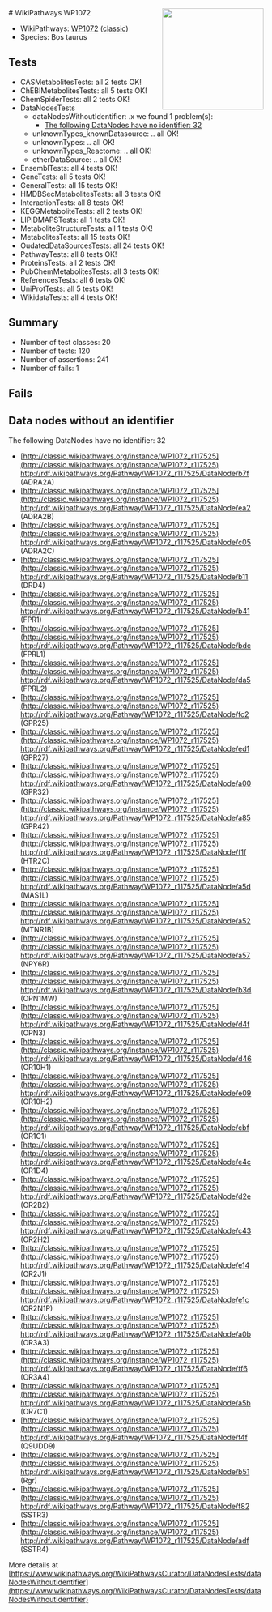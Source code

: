 <img style="float: right; width: 200px" src="https://upload.wikimedia.org/wikipedia/commons/thumb/8/83/Wplogo_with_text_500.png/640px-Wplogo_with_text_500.png" />
# WikiPathways WP1072

* WikiPathways: [WP1072](https://wikipathways.org/pathways/WP1072) ([classic](https://classic.wikipathways.org/instance/WP1072))
* Species: Bos taurus
## Tests
* CASMetabolitesTests: all 2 tests OK!
* ChEBIMetabolitesTests: all 5 tests OK!
* ChemSpiderTests: all 2 tests OK!
* DataNodesTests
    * dataNodesWithoutIdentifier: .x we found 1 problem(s):
        * [The following DataNodes have no identifier: 32](#8792c4d0)
    * unknownTypes_knownDatasource: .. all OK!
    * unknownTypes: .. all OK!
    * unknownTypes_Reactome: .. all OK!
    * otherDataSource: .. all OK!
* EnsemblTests: all 4 tests OK!
* GeneTests: all 5 tests OK!
* GeneralTests: all 15 tests OK!
* HMDBSecMetabolitesTests: all 3 tests OK!
* InteractionTests: all 8 tests OK!
* KEGGMetaboliteTests: all 2 tests OK!
* LIPIDMAPSTests: all 1 tests OK!
* MetaboliteStructureTests: all 1 tests OK!
* MetabolitesTests: all 15 tests OK!
* OudatedDataSourcesTests: all 24 tests OK!
* PathwayTests: all 8 tests OK!
* ProteinsTests: all 2 tests OK!
* PubChemMetabolitesTests: all 3 tests OK!
* ReferencesTests: all 6 tests OK!
* UniProtTests: all 5 tests OK!
* WikidataTests: all 4 tests OK!


## Summary

* Number of test classes: 20
* Number of tests: 120
* Number of assertions: 241
* Number of fails: 1

## Fails

<a name="8792c4d0" />

## Data nodes without an identifier

The following DataNodes have no identifier: 32

* [http://classic.wikipathways.org/instance/WP1072_r117525](http://classic.wikipathways.org/instance/WP1072_r117525) http://rdf.wikipathways.org/Pathway/WP1072_r117525/DataNode/b7f (ADRA2A)
* [http://classic.wikipathways.org/instance/WP1072_r117525](http://classic.wikipathways.org/instance/WP1072_r117525) http://rdf.wikipathways.org/Pathway/WP1072_r117525/DataNode/ea2 (ADRA2B)
* [http://classic.wikipathways.org/instance/WP1072_r117525](http://classic.wikipathways.org/instance/WP1072_r117525) http://rdf.wikipathways.org/Pathway/WP1072_r117525/DataNode/c05 (ADRA2C)
* [http://classic.wikipathways.org/instance/WP1072_r117525](http://classic.wikipathways.org/instance/WP1072_r117525) http://rdf.wikipathways.org/Pathway/WP1072_r117525/DataNode/b11 (DRD4)
* [http://classic.wikipathways.org/instance/WP1072_r117525](http://classic.wikipathways.org/instance/WP1072_r117525) http://rdf.wikipathways.org/Pathway/WP1072_r117525/DataNode/b41 (FPR1)
* [http://classic.wikipathways.org/instance/WP1072_r117525](http://classic.wikipathways.org/instance/WP1072_r117525) http://rdf.wikipathways.org/Pathway/WP1072_r117525/DataNode/bdc (FPRL1)
* [http://classic.wikipathways.org/instance/WP1072_r117525](http://classic.wikipathways.org/instance/WP1072_r117525) http://rdf.wikipathways.org/Pathway/WP1072_r117525/DataNode/da5 (FPRL2)
* [http://classic.wikipathways.org/instance/WP1072_r117525](http://classic.wikipathways.org/instance/WP1072_r117525) http://rdf.wikipathways.org/Pathway/WP1072_r117525/DataNode/fc2 (GPR25)
* [http://classic.wikipathways.org/instance/WP1072_r117525](http://classic.wikipathways.org/instance/WP1072_r117525) http://rdf.wikipathways.org/Pathway/WP1072_r117525/DataNode/ed1 (GPR27)
* [http://classic.wikipathways.org/instance/WP1072_r117525](http://classic.wikipathways.org/instance/WP1072_r117525) http://rdf.wikipathways.org/Pathway/WP1072_r117525/DataNode/a00 (GPR32)
* [http://classic.wikipathways.org/instance/WP1072_r117525](http://classic.wikipathways.org/instance/WP1072_r117525) http://rdf.wikipathways.org/Pathway/WP1072_r117525/DataNode/a85 (GPR42)
* [http://classic.wikipathways.org/instance/WP1072_r117525](http://classic.wikipathways.org/instance/WP1072_r117525) http://rdf.wikipathways.org/Pathway/WP1072_r117525/DataNode/f1f (HTR2C)
* [http://classic.wikipathways.org/instance/WP1072_r117525](http://classic.wikipathways.org/instance/WP1072_r117525) http://rdf.wikipathways.org/Pathway/WP1072_r117525/DataNode/a5d (MAS1L)
* [http://classic.wikipathways.org/instance/WP1072_r117525](http://classic.wikipathways.org/instance/WP1072_r117525) http://rdf.wikipathways.org/Pathway/WP1072_r117525/DataNode/a52 (MTNR1B)
* [http://classic.wikipathways.org/instance/WP1072_r117525](http://classic.wikipathways.org/instance/WP1072_r117525) http://rdf.wikipathways.org/Pathway/WP1072_r117525/DataNode/a57 (NPY6R)
* [http://classic.wikipathways.org/instance/WP1072_r117525](http://classic.wikipathways.org/instance/WP1072_r117525) http://rdf.wikipathways.org/Pathway/WP1072_r117525/DataNode/b3d (OPN1MW)
* [http://classic.wikipathways.org/instance/WP1072_r117525](http://classic.wikipathways.org/instance/WP1072_r117525) http://rdf.wikipathways.org/Pathway/WP1072_r117525/DataNode/d4f (OPN3)
* [http://classic.wikipathways.org/instance/WP1072_r117525](http://classic.wikipathways.org/instance/WP1072_r117525) http://rdf.wikipathways.org/Pathway/WP1072_r117525/DataNode/d46 (OR10H1)
* [http://classic.wikipathways.org/instance/WP1072_r117525](http://classic.wikipathways.org/instance/WP1072_r117525) http://rdf.wikipathways.org/Pathway/WP1072_r117525/DataNode/e09 (OR10H2)
* [http://classic.wikipathways.org/instance/WP1072_r117525](http://classic.wikipathways.org/instance/WP1072_r117525) http://rdf.wikipathways.org/Pathway/WP1072_r117525/DataNode/cbf (OR1C1)
* [http://classic.wikipathways.org/instance/WP1072_r117525](http://classic.wikipathways.org/instance/WP1072_r117525) http://rdf.wikipathways.org/Pathway/WP1072_r117525/DataNode/e4c (OR1D4)
* [http://classic.wikipathways.org/instance/WP1072_r117525](http://classic.wikipathways.org/instance/WP1072_r117525) http://rdf.wikipathways.org/Pathway/WP1072_r117525/DataNode/d2e (OR2B2)
* [http://classic.wikipathways.org/instance/WP1072_r117525](http://classic.wikipathways.org/instance/WP1072_r117525) http://rdf.wikipathways.org/Pathway/WP1072_r117525/DataNode/c43 (OR2H2)
* [http://classic.wikipathways.org/instance/WP1072_r117525](http://classic.wikipathways.org/instance/WP1072_r117525) http://rdf.wikipathways.org/Pathway/WP1072_r117525/DataNode/e14 (OR2J1)
* [http://classic.wikipathways.org/instance/WP1072_r117525](http://classic.wikipathways.org/instance/WP1072_r117525) http://rdf.wikipathways.org/Pathway/WP1072_r117525/DataNode/e1c (OR2N1P)
* [http://classic.wikipathways.org/instance/WP1072_r117525](http://classic.wikipathways.org/instance/WP1072_r117525) http://rdf.wikipathways.org/Pathway/WP1072_r117525/DataNode/a0b (OR3A3)
* [http://classic.wikipathways.org/instance/WP1072_r117525](http://classic.wikipathways.org/instance/WP1072_r117525) http://rdf.wikipathways.org/Pathway/WP1072_r117525/DataNode/ff6 (OR3A4)
* [http://classic.wikipathways.org/instance/WP1072_r117525](http://classic.wikipathways.org/instance/WP1072_r117525) http://rdf.wikipathways.org/Pathway/WP1072_r117525/DataNode/a5b (OR7C1)
* [http://classic.wikipathways.org/instance/WP1072_r117525](http://classic.wikipathways.org/instance/WP1072_r117525) http://rdf.wikipathways.org/Pathway/WP1072_r117525/DataNode/f4f (Q9UDD9)
* [http://classic.wikipathways.org/instance/WP1072_r117525](http://classic.wikipathways.org/instance/WP1072_r117525) http://rdf.wikipathways.org/Pathway/WP1072_r117525/DataNode/b51 (Rgr)
* [http://classic.wikipathways.org/instance/WP1072_r117525](http://classic.wikipathways.org/instance/WP1072_r117525) http://rdf.wikipathways.org/Pathway/WP1072_r117525/DataNode/f82 (SSTR3)
* [http://classic.wikipathways.org/instance/WP1072_r117525](http://classic.wikipathways.org/instance/WP1072_r117525) http://rdf.wikipathways.org/Pathway/WP1072_r117525/DataNode/adf (SSTR4)


More details at [https://www.wikipathways.org/WikiPathwaysCurator/DataNodesTests/dataNodesWithoutIdentifier](https://www.wikipathways.org/WikiPathwaysCurator/DataNodesTests/dataNodesWithoutIdentifier)

